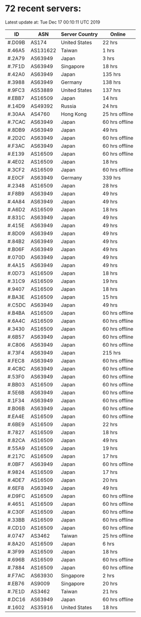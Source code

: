 # 72 recent servers:

Latest update at: Tue Dec 17 00:10:11 UTC 2019

| ID | ASN | Server Country | Online |
| -- | --- | -------------- | ------ |
| #.D09B | AS174 | United States | 22 hrs |
| #.46A5 | AS131622 | Taiwan | 1 hrs |
| #.2A79 | AS63949 | Japan | 3 hrs |
| #.7F1D | AS63949 | Singapore | 18 hrs |
| #.42A0 | AS63949 | Japan | 135 hrs |
| #.3988 | AS63949 | Germany | 138 hrs |
| #.9FC3 | AS53889 | United States | 137 hrs |
| #.EBB7 | AS16509 | Japan | 14 hrs |
| #.14D9 | AS49392 | Russia | 24 hrs |
| #.30AA | AS4760 | Hong Kong | 25 hrs offline |
| #.7CAC | AS63949 | Japan | 60 hrs offline |
| #.8DB9 | AS63949 | Japan | 49 hrs |
| #.2D2C | AS63949 | Japan | 60 hrs offline |
| #.F3AC | AS63949 | Japan | 60 hrs offline |
| #.E139 | AS16509 | Japan | 60 hrs offline |
| #.4E02 | AS16509 | Japan | 18 hrs |
| #.3CF2 | AS16509 | Japan | 60 hrs offline |
| #.E0CF | AS63949 | Germany | 339 hrs |
| #.2348 | AS16509 | Japan | 28 hrs |
| #.F8B9 | AS63949 | Japan | 49 hrs |
| #.4A84 | AS63949 | Japan | 49 hrs |
| #.A6D2 | AS16509 | Japan | 18 hrs |
| #.831C | AS63949 | Japan | 49 hrs |
| #.415E | AS63949 | Japan | 49 hrs |
| #.8D09 | AS63949 | Japan | 49 hrs |
| #.84B2 | AS63949 | Japan | 49 hrs |
| #.B06F | AS63949 | Japan | 49 hrs |
| #.070D | AS63949 | Japan | 49 hrs |
| #.4A15 | AS63949 | Japan | 49 hrs |
| #.0D73 | AS16509 | Japan | 18 hrs |
| #.31C9 | AS16509 | Japan | 19 hrs |
| #.9407 | AS16509 | Japan | 18 hrs |
| #.BA3E | AS16509 | Japan | 15 hrs |
| #.C5DC | AS63949 | Japan | 49 hrs |
| #.B4BA | AS16509 | Japan | 60 hrs offline |
| #.6A4C | AS16509 | Japan | 60 hrs offline |
| #.3430 | AS16509 | Japan | 60 hrs offline |
| #.6B57 | AS63949 | Japan | 60 hrs offline |
| #.C806 | AS63949 | Japan | 60 hrs offline |
| #.73F4 | AS63949 | Japan | 215 hrs |
| #.FEC8 | AS63949 | Japan | 60 hrs offline |
| #.4C8C | AS63949 | Japan | 60 hrs offline |
| #.53F0 | AS63949 | Japan | 60 hrs offline |
| #.BB03 | AS16509 | Japan | 60 hrs offline |
| #.5E6B | AS63949 | Japan | 60 hrs offline |
| #.1F34 | AS63949 | Japan | 60 hrs offline |
| #.B06B | AS63949 | Japan | 60 hrs offline |
| #.EA4E | AS16509 | Japan | 60 hrs offline |
| #.6BE9 | AS16509 | Japan | 22 hrs |
| #.7827 | AS16509 | Japan | 18 hrs |
| #.82CA | AS16509 | Japan | 49 hrs |
| #.55A9 | AS16509 | Japan | 19 hrs |
| #.217C | AS16509 | Japan | 17 hrs |
| #.0BF7 | AS63949 | Japan | 60 hrs offline |
| #.9824 | AS16509 | Japan | 17 hrs |
| #.4DE7 | AS16509 | Japan | 20 hrs |
| #.6EF8 | AS63949 | Japan | 49 hrs |
| #.D9FC | AS16509 | Japan | 60 hrs offline |
| #.4651 | AS16509 | Japan | 60 hrs offline |
| #.C30F | AS16509 | Japan | 60 hrs offline |
| #.33BB | AS16509 | Japan | 60 hrs offline |
| #.CD10 | AS16509 | Japan | 60 hrs offline |
| #.0747 | AS3462 | Taiwan | 25 hrs offline |
| #.8A20 | AS16509 | Japan | 6 hrs |
| #.3F99 | AS16509 | Japan | 18 hrs |
| #.696B | AS16509 | Japan | 60 hrs offline |
| #.7884 | AS16509 | Japan | 60 hrs offline |
| #.F7AC | AS63930 | Singapore | 2 hrs |
| #.EB76 | AS9009 | Singapore | 20 hrs |
| #.7E1D | AS3462 | Taiwan | 21 hrs |
| #.DC16 | AS63949 | Japan | 60 hrs offline |
| #.1602 | AS35916 | United States | 18 hrs |

